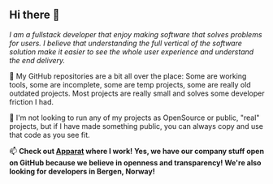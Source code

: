 ## Hi there 👋

*I am a fullstack developer that enjoy making software that solves problems for users. I believe that understanding the full vertical of the software solution make it easier to see the whole user experience and understand the end delivery.*

🚧 My GitHub repositories are a bit all over the place: Some are working tools, some are incomplete, some are temp projects, some are really old outdated projects. Most projects are really small and solves some developer friction I had.

🎁 I'm not looking to run any of my projects as OpenSource or public, "real" projects, but if I have made something public, you can always copy and use that code as you see fit.

📫 **Check out [Apparat](https://github.com/apparatno/company) where I work! Yes, we have our company stuff open on GitHub because we believe in openness and transparency! We're also looking for developers in Bergen, Norway!**

